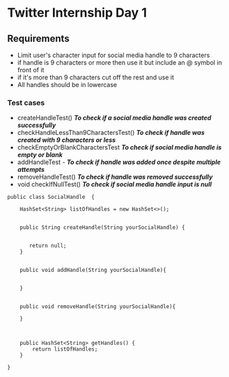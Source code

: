 # Twitter Internship Day 1

## Requirements
- Limit user's character input for social media handle to 9 characters
- if handle is 9 characters or more then use it but include an @ symbol in front of it
- if it's more than 9 characters cut off the rest and use it
- All handles should be in lowercase

### Test cases
 - createHandleTest()  ***To check if a social media handle was created successfully***
 - checkHandleLessThan9CharactersTest() ***To check if handle was created with 9 characters or less***
-  checkEmptyOrBlankCharactersTest ***To check if social media handle is empty or blank***
-  addHandleTest - ***To check if handle was added once despite multiple attempts***
-  removeHandleTest() ***To check if handle was removed successfully***
-  void checkIfNullTest() ***To check if social media handle input is null***
   

```
public class SocialHandle  {

    HashSet<String> listOfHandles = new HashSet<>();
 

    public String createHandle(String yourSocialHandle) {

      
       return null;
    }


    public void addHandle(String yourSocialHandle){


    }


    public void removeHandle(String yourSocialHandle){

    }



    public HashSet<String> getHandles() {
        return listOfHandles;
    }

}
```
